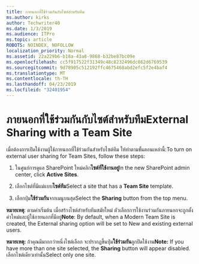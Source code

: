 ```yaml
---
title: ภายนอกที่ใช้ร่วมกันกับไซต์สำหรับทีม
ms.author: kirks
author: Techwriter40
ms.date: 1/3/2019
ms.audience: ITPro
ms.topic: article
ROBOTS: NOINDEX, NOFOLLOW
localization_priority: Normal
ms.assetid: 22a229b6-b18a-43a8-9868-b32be87bc09e
ms.openlocfilehash: cc5f917522f31349c48c8232496dc862d6769539
ms.sourcegitcommit: 9d78905c512192ffc4675468abd2efc5f2e4baf4
ms.translationtype: MT
ms.contentlocale: th-TH
ms.lasthandoff: 04/23/2019
ms.locfileid: "32401954"
---
```

# <a name="external-sharing-with-a-team-site"></a><span data-ttu-id="98290-102">ภายนอกที่ใช้ร่วมกันกับไซต์สำหรับทีม</span><span class="sxs-lookup"><span data-stu-id="98290-102">External Sharing with a Team Site</span></span>

<span data-ttu-id="98290-103">เมื่อต้องการเปิดใช้งานผู้ใช้ภายนอกที่ใช้ร่วมกันสำหรับไซต์ทีม ให้ทำตามขั้นตอนเหล่านี้:</span><span class="sxs-lookup"><span data-stu-id="98290-103">To turn on external user sharing for Team Sites, follow these steps:</span></span> 
  
1. <span data-ttu-id="98290-104">ในศูนย์การดูแล SharePoint ใหม่คลิก**ไซต์ที่ใช้งานอยู่**</span><span class="sxs-lookup"><span data-stu-id="98290-104">In the new SharePoint admin center, click **Active Sites**.</span></span>
  
2. <span data-ttu-id="98290-105">เลือกไซต์ที่มีแม่แบบ**ไซต์ทีม**</span><span class="sxs-lookup"><span data-stu-id="98290-105">Select a site that has a **Team Site** template.</span></span> 
  
3. <span data-ttu-id="98290-106">เลือกปุ่ม**ใช้ร่วมกัน**จากเมนูบนสุด</span><span class="sxs-lookup"><span data-stu-id="98290-106">Select the **Sharing** button from the top menu.</span></span> 
  
 <span data-ttu-id="98290-107">**หมายเหตุ**: ตามค่าเริ่มต้น เมื่อสร้างไซต์สำหรับทีมสมัยใหม่ ตัวเลือกการใช้งานร่วมกันภายนอกจะถูกตั้งค่าใหม่และผู้ใช้ภายนอกที่มีอยู่</span><span class="sxs-lookup"><span data-stu-id="98290-107">**Note**: By default, when a Modern Team Site is created, the External sharing option will be set to New and existing external users.</span></span> 
  
 <span data-ttu-id="98290-108">**หมายเหตุ:** ถ้าคุณมีมากกว่าหนึ่งไซต์เลือก จะปรากฏขึ้นปุ่ม**ใช้ร่วมกัน**ถูกปิดใช้งาน</span><span class="sxs-lookup"><span data-stu-id="98290-108">**Note:** If you have more than one site selected, the **Sharing** button will appear disabled.</span></span> <span data-ttu-id="98290-109">เลือกไซต์เดียวเท่านั้น</span><span class="sxs-lookup"><span data-stu-id="98290-109">Select only one site.</span></span> 
  

